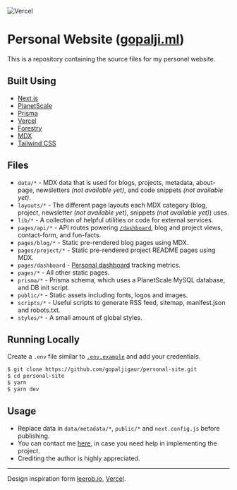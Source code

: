 ![Vercel](https://therealsujitk-vercel-badge.vercel.app/?app=personal-site-gopaljigaur&style=for-the-badge)

# Personal Website ([gopalji.ml](https://gopalji.me))
This is a repository containing the source files for my personel website.

## Built Using
- [Next.js](https://nextjs.org/)
- [PlanetScale](https://planetscale.com)
- [Prisma](https://prisma.io/)
- [Vercel](https://vercel.com)
- [Forestry](https://forestry.io/)
- [MDX](https://github.com/mdx-js/mdx)
- [Tailwind CSS](https://tailwindcss.com/)

## Files

- `data/*` - MDX data that is used for blogs, projects, metadata, about-page, newsletters *(not available yet)*, and code snippets *(not available yet)*.
- `layouts/*` - The different page layouts each MDX category (blog, project, newsletter *(not available yet)*, snippets *(not available yet)*) uses.
- `lib/*` - A collection of helpful utilities or code for external services.
- `pages/api/*` - API routes powering [`/dashboard`](https://gopalji.me/dashboard), blog and project views, contact-form, and fun-facts.
- `pages/blog/*` - Static pre-rendered blog pages using MDX.
- `pages/project/*` - Static pre-rendered project README pages using MDX.
- `pages/dashboard` - [Personal dashboard](https://gopalji.me/dashboard) tracking metrics.
- `pages/*` - All other static pages.
- `prisma/*` - Prisma schema, which uses a PlanetScale MySQL database, and DB init script.
- `public/*` - Static assets including fonts, logos and images.
- `scripts/*` - Useful scripts to generate RSS feed, sitemap, manifest.json and robots.txt.
- `styles/*` - A small amount of global styles.

## Running Locally

Create a `.env` file similar to [`.env.example`](https://github.com/gopaljigaur/personal-site/blob/main/.env.example) and add your credentials.

```bash
$ git clone https://github.com/gopaljigaur/personal-site.git
$ cd personal-site
$ yarn
$ yarn dev
```

## Usage

- Replace data in `data/metadata/*`, `public/*` and `next.config.js` before publishing.
- You can contact me [here](https://gopalji.me/contact), in case you need help in implementing the project.
- Crediting the author is highly appreciated.

---
Design inspiration form [leerob.io](https://leerob.io), [Vercel](https://vercel.com/).

